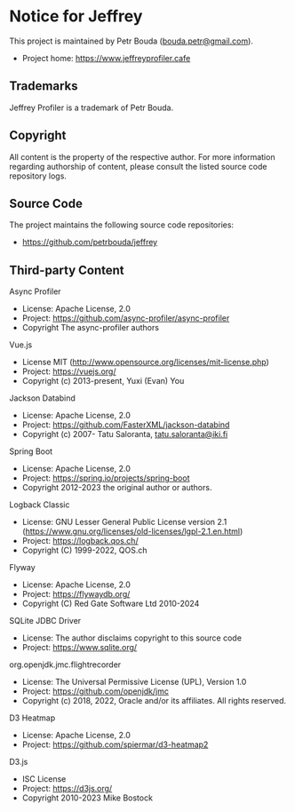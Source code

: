 # Notice for Jeffrey
This project is maintained by Petr Bouda (bouda.petr@gmail.com).

*  Project home: https://www.jeffreyprofiler.cafe

## Trademarks
Jeffrey Profiler is a trademark of Petr Bouda.

## Copyright

All content is the property of the respective author. For
more information regarding authorship of content, please consult the listed
source code repository logs.

## Source Code
The project maintains the following source code repositories:

* https://github.com/petrbouda/jeffrey

## Third-party Content

Async Profiler
* License: Apache License, 2.0
* Project: https://github.com/async-profiler/async-profiler
* Copyright The async-profiler authors

Vue.js
* License MIT (http://www.opensource.org/licenses/mit-license.php)
* Project: https://vuejs.org/
* Copyright (c) 2013-present, Yuxi (Evan) You

Jackson Databind
* License: Apache License, 2.0
* Project: https://github.com/FasterXML/jackson-databind
* Copyright (c) 2007- Tatu Saloranta, tatu.saloranta@iki.fi

Spring Boot
* License: Apache License, 2.0
* Project: https://spring.io/projects/spring-boot
* Copyright 2012-2023 the original author or authors.

Logback Classic
* License: GNU Lesser General Public License version 2.1 (https://www.gnu.org/licenses/old-licenses/lgpl-2.1.en.html)
* Project: https://logback.qos.ch/
* Copyright (C) 1999-2022, QOS.ch

Flyway
* License: Apache License, 2.0
* Project: https://flywaydb.org/
* Copyright (C) Red Gate Software Ltd 2010-2024

SQLite JDBC Driver
* License: The author disclaims copyright to this source code
* Project: https://www.sqlite.org/

org.openjdk.jmc.flightrecorder
* License: The Universal Permissive License (UPL), Version 1.0
* Project: https://github.com/openjdk/jmc
* Copyright (c) 2018, 2022, Oracle and/or its affiliates. All rights reserved.

D3 Heatmap
* License: Apache License, 2.0
* Project: https://github.com/spiermar/d3-heatmap2

D3.js
* ISC License
* Project: https://d3js.org/
* Copyright 2010-2023 Mike Bostock
